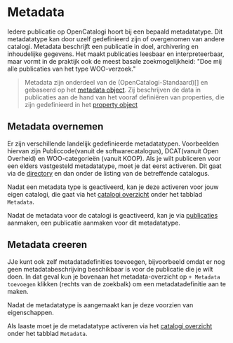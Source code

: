 # Metadata

Iedere publicatie op OpenCatalogi hoort bij een bepaald metadatatype. Dit metadatatype kan door uzelf gedefinieerd zijn of overgenomen van andere catalogi. Metadata beschrijft een publicatie in doel, archivering en inhoudelijke gegevens. Het maakt publicaties leesbaar en interpreteerbaar, maar vormt in de praktijk ook de meest basale zoekmogelijkheid: "Doe mij alle publicaties van het type WOO-verzoek."

> Metadata zijn onderdeel van de (OpenCatalogi-Standaard)[] en gebaseerd op het [metadata object](https://conduction.stoplight.io/docs/open-catalogi/92e81a078982b-metadata). Zij beschrijven de data in publicaties aan de hand van het vooraf definiëren van properties, die zijn gedefinieerd in het [property object](https://conduction.stoplight.io/docs/open-catalogi/d0ci97hdxnctp-property)

## Metadata overnemen

Er zijn verschillende landelijk gedefinieerde metadatatypen. Voorbeelden hiervan zijn Publiccode(vanuit de softwarecatalogus), DCAT(vanuit Open Overheid) en WOO-categorieën (vanuit KOOP). Als je wilt publiceren voor een elders vastgesteld metadatatype, moet je dat eerst activeren. Dit gaat via de [directory](./directory.md) en dan onder de listing van de betreffende catalogus.

Nadat een metadata type is geactiveerd, kan je deze activeren voor jouw eigen catalogi, die gaat via het [catalogi overzicht](catalogi.md) onder het tabblad `Metadata`.

Nadat de metadata voor de catalogi is geactiveerd, kan je via [publicaties](../gebruikers/publicaties.md) aanmaken, een publicatie aanmaken voor dit metadatatype.

## Metadata creeren

JJe kunt ook zelf metadatadefinities toevoegen, bijvoorbeeld omdat er nog geen metadatabeschrijving beschikbaar is voor de publicatie die je wilt doen. In dat geval kun je bovenaan het metadata-overzicht op `+ Metadata toevoegen` klikken (rechts van de zoekbalk) om een metadatadefinitie aan te maken.

Nadat de metadatatype is aangemaakt kan je deze voorzien van eigenschappen.

Als laaste moet je de metadatatype activeren via het [catalogi overzicht](catalogi.md) onder het tabblad `Metadata`.
